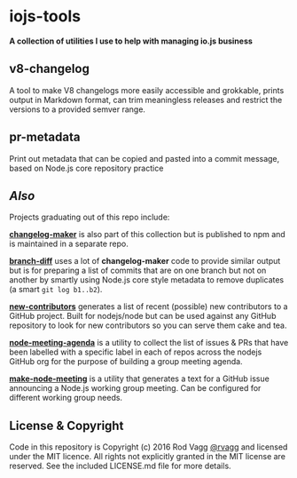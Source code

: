 # iojs-tools

**A collection of utilities I use to help with managing io.js business**

## v8-changelog

A tool to make V8 changelogs more easily accessible and grokkable, prints output in Markdown format, can trim meaningless releases and restrict the versions to a provided semver range.

## pr-metadata

Print out metadata that can be copied and pasted into a commit message, based on Node.js core repository practice

## _Also_

Projects graduating out of this repo include:

**[changelog-maker](https://github.com/rvagg/changelog-maker)** is also part of this collection but is published to npm and is maintained in a separate repo.

**[branch-diff](https://github.com/rvagg/branch-diff)** uses a lot of **changelog-maker** code to provide similar output but is for preparing a list of commits that are on one branch but not on another by smartly using Node.js core style metadata to remove duplicates (a smart `git log b1..b2`).

**[new-contributors](https://github.com/rvagg/new-contributors)** generates a list of recent (possible) new contributors to a GitHub project. Built for nodejs/node but can be used against any GitHub repository to look for new contributors so you can serve them cake and tea.

**[node-meeting-agenda](https://github.com/rvagg/node-meeting-agenda)** is a utility to collect the list of issues & PRs that have been labelled with a specific label in each of repos across the nodejs GitHub org for the purpose of building a group meeting agenda.

**[make-node-meeting](https://github.com/rvagg/make-node-meeting)** is a utility that generates a text for a GitHub issue announcing a Node.js working group meeting. Can be configured for different working group needs.

## License & Copyright

Code in this repository is Copyright (c) 2016 Rod Vagg [@rvagg](https://twitter.com/rvagg) and licensed under the MIT licence. All rights not explicitly granted in the MIT license are reserved. See the included LICENSE.md file for more details.
